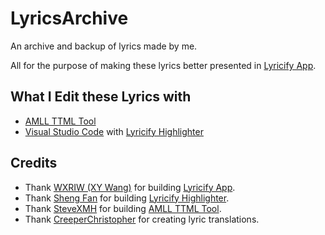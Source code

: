 # LyricsArchive
An archive and backup of lyrics made by me.

All for the purpose of making these lyrics better presented in [Lyricify App](https://github.com/WXRIW/Lyricify-App).

## What I Edit these Lyrics with

- [AMLL TTML Tool](https://steve-xmh.github.io/amll-ttml-tool/)
- [Visual Studio Code](https://code.visualstudio.com/) with [Lyricify Highlighter](https://marketplace.visualstudio.com/items?itemName=ShengFan7855.vscode-lyricify)

## Credits

- Thank [WXRIW (XY Wang)](https://github.com/WXRIW) for building [Lyricify App](https://github.com/WXRIW/Lyricify-App).
- Thank [Sheng Fan](https://github.com/fred913) for building [Lyricify Highlighter](https://marketplace.visualstudio.com/items?itemName=ShengFan7855.vscode-lyricify).
- Thank [SteveXMH](https://github.com/Steve-xmh) for building [AMLL TTML Tool](https://steve-xmh.github.io/amll-ttml-tool/).
- Thank [CreeperChristopher](https://open.spotify.com/user/31x3oczowdarmyvyeo6qg5ghutxa?si=8af1d1d6a0c94f3b) for creating lyric translations.